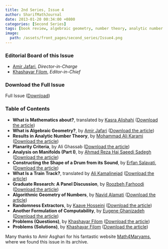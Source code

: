 ```yaml
---
title: 2nd Series, Issue 4
author: SharifMathJournal
date: 2013-01-20 00:34:00 +0800
categories: [Second Series]
tags: [book review, algebraic geometry, number theory, analytic number theory, geometry, graph theory, PDE, algebraic topology, topology, research, algorithms, probability, computability, logic, problems]
image:
  path: /assets/front_pages/second_series/Issue4.png
---
```

### Editorial Board of this Issue
- [Amir Jafari](https://math.sharif.ir/faculties/ajafari), _Director-in-Charge_
- [Khashayar Filom](https://sites.google.com/site/kfilommath/), _Editor-in-Chief_

   
### Download the Full Issue
Full Issue ([Download](/assets/archive/secondSeries/2ndSeries_Issue4.pdf))

### Table of Contents

- **What is Mathematics about?**, translated by [Kasra Alishahi](https://math.sharif.ir/faculties/alishahi) ([Download the article](/assets/archive/secondSeries/articles/Issue4/1.pdf))
- **What is Algebraic Geometry?**, by [Amir Jafari](https://math.sharif.ir/faculties/ajafari) ([Download the article](/assets/archive/secondSeries/articles/Issue4/2.pdf))
- **Results in Analytic Number Theory**, by [Mohammad Ali Karami](https://www.linkedin.com/in/mohammad-ali-karami-0912522a9/) ([Download the article](/assets/archive/secondSeries/articles/Issue4/3.pdf))
- **Planarity Criteria**, by Ali Ghassab ([Download the article](/assets/archive/secondSeries/articles/Issue4/4.pdf))
- **Analysis on Manifolds (Part I)**, by [Ahmad Reza Haj Saeedi Sadegh](https://sites.google.com/view/ahmadsadegh/home) ([Download the article](/assets/archive/secondSeries/articles/Issue4/5.pdf))
- **Constructing the Shape of a Drum from its Sound**, by [Erfan Salavati](https://aut.ac.ir/cv/2134/Erfan%20Salavati), ([Download the article](/assets/archive/secondSeries/articles/Issue4/6.pdf))
- **What Is a Train Track?**, translated by [Ali Kamalinejad](https://ipm.ac.ir/personalinfo.jsp?PeopleCode=IP1400086) ([Download the article](/assets/archive/secondSeries/articles/Issue4/7.pdf))
- **Graduate Research: A Panel Discussion**, by [Roozbeh Farhoodi](https://roozbehfarhoodi.github.io/) ([Download the article](/assets/archive/secondSeries/articles/Issue4/8.pdf))
- **Algorithmic Geometry of Numbers**, by [Navid Alamati](https://usa.visa.com/about-visa/visa-research/navid-alamati.html) ([Download the article](/assets/archive/secondSeries/articles/Issue4/9.pdf))
- **Randomness Extractors**, by [Kaave Hosseini](https://www.cs.rochester.edu/u/shossei2/) ([Download the article](/assets/archive/secondSeries/articles/Issue4/10.pdf))
- **Another Formulation of Computability**, by [Eugene Ghanizadeh](https://github.com/loreanvictor) ([Download the article](/assets/archive/secondSeries/articles/Issue4/11.pdf))
- **Problems (Questions)**, by [Khashayar Filom](https://sites.google.com/site/kfilommath/) ([Download the article](/assets/archive/secondSeries/articles/Issue4/12.pdf))
- **Problems (Solutions)**, by [Khashayar Filom](https://sites.google.com/site/kfilommath/) ([Download the article](/assets/archive/secondSeries/articles/Issue4/13.pdf))
  
Many thanks to Amir Asghari for his fantastic website [Math4Maryams](https://maths4maryams.org/), where we found this issue in its archive.

